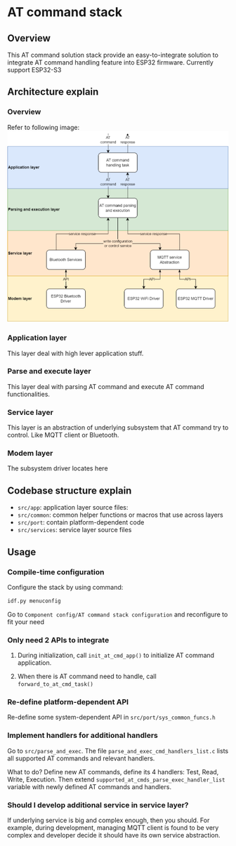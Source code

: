# AT command stack
## Overview
This AT command solution stack provide an easy-to-integrate solution to integrate AT command handling feature into ESP32 firmware. Currently support ESP32-S3
## Architecture explain
### Overview
Refer to following image: ![AT command stack architecture](AT-command-stack.png)
### Application layer
This layer deal with high lever application stuff.
### Parse and execute layer
This layer deal with parsing AT command and execute AT command functionalities.
### Service layer
This layer is an abstraction of underlying subsystem that AT command try to control. Like MQTT client or Bluetooth.
### Modem layer
The subsystem driver locates here
## Codebase structure explain
- `src/app`: application layer source files:
- `src/common`: common helper functions or macros that use across layers
- `src/port`: contain platform-dependent code
- `src/services`: service layer source files

## Usage
### Compile-time configuration
Configure the stack by using command:
```bash
idf.py menuconfig
```
Go to `Component config/AT command stack configuration` and reconfigure to fit your need

### Only need 2 APIs to integrate
1. During initialization, call `init_at_cmd_app()` to initialize AT command application. 

2. When there is AT command need to handle, call `forward_to_at_cmd_task()`

### Re-define platform-dependent API
Re-define some system-dependent API in `src/port/sys_common_funcs.h`

### Implement handlers for additional handlers
Go to `src/parse_and_exec`. The file `parse_and_exec_cmd_handlers_list.c` lists all supported AT commands and relevant handlers.

What to do? Define new AT commands, define its 4 handlers: Test, Read, Write, Execution. Then extend `supported_at_cmds_parse_exec_handler_list` variable with newly defined AT commands and handlers.

### Should I develop additional service in service layer?
If underlying service is big and complex enough, then you should. For example, during development, managing MQTT client is found to be very complex and developer decide it should have its own service abstraction.